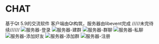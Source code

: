 # CHAT

基于Qt 5.9的交流软件
客户端由Qt构筑，服务器由libevent完成
/////未完待续//////
![服务器-登录](https://user-images.githubusercontent.com/65645134/156805541-ca822fc8-7a4f-45d0-9b58-a74dec7be7d0.png)
![服务器-建群](https://user-images.githubusercontent.com/65645134/156805563-919db59b-ab84-40f8-8e7a-43e2d4050b01.png)
![服务器-群聊](https://user-images.githubusercontent.com/65645134/156805574-3e2b4687-3573-43b3-ae2d-c03cc1202303.png)
![服务器-私聊](https://user-images.githubusercontent.com/65645134/156805597-81525f46-3c89-46ee-9880-75302b810299.png)
![服务器-添加好友](https://user-images.githubusercontent.com/65645134/156805605-42547c56-d804-443b-bf3e-ef1efefa98fd.png)
![服务器-添加群](https://user-images.githubusercontent.com/65645134/156805614-6e221180-d973-4832-bc06-e36ea43ab4a8.png)
![服务器-注册](https://user-images.githubusercontent.com/65645134/156805622-51e1aba5-1c8e-4183-a79d-d827966ffe58.png)
